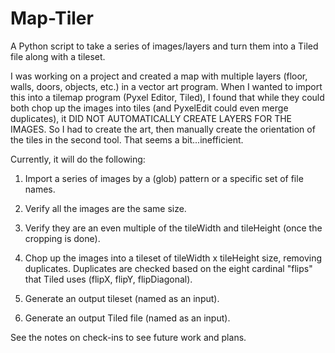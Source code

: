 Map-Tiler
=========

A Python script to take a series of images/layers and turn them into a Tiled file along with a tileset.

I was working on a project and created a map with multiple layers (floor, walls, doors, objects, etc.) in a vector art program.
When I wanted to import this into a tilemap program (Pyxel Editor, Tiled), I found that while they could both chop up the images
into tiles (and PyxelEdit could even merge duplicates), it DID NOT AUTOMATICALLY CREATE LAYERS FOR THE IMAGES.  So I had to 
create the art, then manually create the orientation of the tiles in the second tool.  That seems a bit...inefficient.

Currently, it will do the following:

1. Import a series of images by a (glob) pattern or a specific set of file names.

2. Verify all the images are the same size.

3. Verify they are an even multiple of the tileWidth and tileHeight (once the cropping is done).

4. Chop up the images into a tileset of tileWidth x tileHeight size, removing duplicates.  Duplicates are
   checked based on the eight cardinal "flips" that Tiled uses (flipX, flipY, flipDiagonal).

5. Generate an output tileset (named as an input).

6. Generate an output Tiled file (named as an input).

See the notes on check-ins to see future work and plans.
